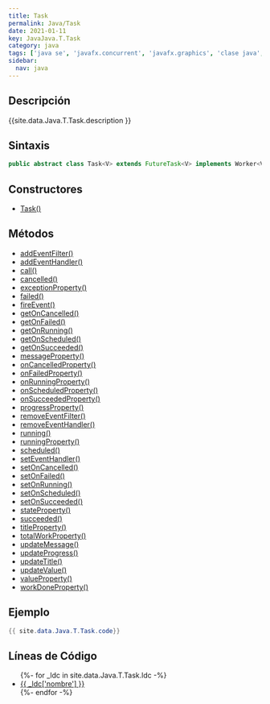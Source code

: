 ```yaml
---
title: Task
permalink: Java/Task
date: 2021-01-11
key: JavaJava.T.Task
category: java
tags: ['java se', 'javafx.concurrent', 'javafx.graphics', 'clase java', 'JavaFX 2.0']
sidebar: 
  nav: java
---
```


## Descripción
{{site.data.Java.T.Task.description }}

## Sintaxis
~~~java
public abstract class Task<V> extends FutureTask<V> implements Worker<V>, EventTarget
~~~

## Constructores
* [Task()](/Java/Task/Task/)

## Métodos
* [addEventFilter()](/Java/Task/addEventFilter)
* [addEventHandler()](/Java/Task/addEventHandler)
* [call()](/Java/Task/call)
* [cancelled()](/Java/Task/cancelled)
* [exceptionProperty()](/Java/Task/exceptionProperty)
* [failed()](/Java/Task/failed)
* [fireEvent()](/Java/Task/fireEvent)
* [getOnCancelled()](/Java/Task/getOnCancelled)
* [getOnFailed()](/Java/Task/getOnFailed)
* [getOnRunning()](/Java/Task/getOnRunning)
* [getOnScheduled()](/Java/Task/getOnScheduled)
* [getOnSucceeded()](/Java/Task/getOnSucceeded)
* [messageProperty()](/Java/Task/messageProperty)
* [onCancelledProperty()](/Java/Task/onCancelledProperty)
* [onFailedProperty()](/Java/Task/onFailedProperty)
* [onRunningProperty()](/Java/Task/onRunningProperty)
* [onScheduledProperty()](/Java/Task/onScheduledProperty)
* [onSucceededProperty()](/Java/Task/onSucceededProperty)
* [progressProperty()](/Java/Task/progressProperty)
* [removeEventFilter()](/Java/Task/removeEventFilter)
* [removeEventHandler()](/Java/Task/removeEventHandler)
* [running()](/Java/Task/running)
* [runningProperty()](/Java/Task/runningProperty)
* [scheduled()](/Java/Task/scheduled)
* [setEventHandler()](/Java/Task/setEventHandler)
* [setOnCancelled()](/Java/Task/setOnCancelled)
* [setOnFailed()](/Java/Task/setOnFailed)
* [setOnRunning()](/Java/Task/setOnRunning)
* [setOnScheduled()](/Java/Task/setOnScheduled)
* [setOnSucceeded()](/Java/Task/setOnSucceeded)
* [stateProperty()](/Java/Task/stateProperty)
* [succeeded()](/Java/Task/succeeded)
* [titleProperty()](/Java/Task/titleProperty)
* [totalWorkProperty()](/Java/Task/totalWorkProperty)
* [updateMessage()](/Java/Task/updateMessage)
* [updateProgress()](/Java/Task/updateProgress)
* [updateTitle()](/Java/Task/updateTitle)
* [updateValue()](/Java/Task/updateValue)
* [valueProperty()](/Java/Task/valueProperty)
* [workDoneProperty()](/Java/Task/workDoneProperty)

## Ejemplo
~~~java
{{ site.data.Java.T.Task.code}}
~~~

## Líneas de Código
<ul>
{%- for _ldc in site.data.Java.T.Task.ldc -%}
   <li>
       <a href="{{_ldc['url'] }}">{{ _ldc['nombre'] }}</a>
   </li>
{%- endfor -%}
</ul>
